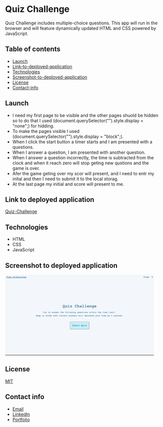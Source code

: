 # Quiz Challenge
Quiz Challenge includes multiple-choice questions. This app will run in the browser and will feature dynamically updated HTML and CSS powered by JavaScript.

## Table of contents
* [Launch](#Launch)
* [Link-to-deployed-application](#link-to-deployed-application)
* [Technologies](#technologies)
* [Screenshot-to-deployed-application](#screenshot-to-deployed-application)
* [License](#license)
* [Contact-info](#contact-info)

## Launch
* I need my first page to be visible and the other pages shuold be hidden so to do that I used (document.querySelector("").style.display = "none";) for hidding. 
* To make the pages visible I used (document.querySelector("").style.display = "block";).
* When I click the start button a timer starts and I am presented with a questions.
* When I answer a question, I am presented with another question.
* When I answer a question incorrectly, the time is subtracted from the clock and when it reach zero will stop geting new qustions and the game is over.
* Afer the game geting over my scor will present, and I need to entr my inital and then I need to submit it to the local storag.
* At the last page my initial and score will present to me.

## Link to deployed application
[Quiz-Challenge](https://asia-codeing.github.io/quiz-application/)

## Technologies
* HTML
* CSS
* JavaScript

## Screenshot to deployed application
![Quiz-Challenge](./assets/images/quiz-c.gif)

## License
[MIT](https://choosealicense.com/licenses/mit/)

## Contact info
* [Email](mailto:asia.alius@gmail.com)
* [LinkedIn](https://www.linkedin.com/in/asia-alnahi-1562aa183/)
* [Portfolio](https://asia-codeing.github.io/my-Portfolio/)
